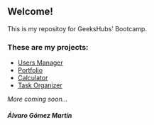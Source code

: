## Welcome!

This is my repositoy for GeeksHubs' Bootcamp.

### These are my projects:

- [Users Manager](https://alvgom97.github.io/Users-Manager-Client/)
- [Portfolio](https://alvgom97.github.io/Portfolio/)
- [Calculator](https://alvgom97.github.io/Calculator/)
- [Task Organizer](https://alvgom97.github.io/Organizer/)

_More coming soon..._

##### Álvaro Gómez Martín
